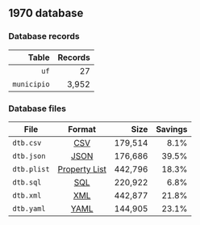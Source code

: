 ## 1970 database

### Database records

|       Table | Records |
| -----------:| -------:|
|        `uf` |      27 |
| `municipio` |   3,952 |

### Database files

| File        | Format                                                       |      Size | Savings |
| ----------- |:------------------------------------------------------------:| ---------:| -------:|
| `dtb.csv`   | [CSV](https://en.wikipedia.org/wiki/Comma-separated_values)  |   179,514 |    8.1% |
| `dtb.json`  | [JSON](https://en.wikipedia.org/wiki/JSON)                   |   176,686 |   39.5% |
| `dtb.plist` | [Property List](https://en.wikipedia.org/wiki/Property_list) |   442,796 |   18.3% |
| `dtb.sql`   | [SQL](https://en.wikipedia.org/wiki/SQL)                     |   220,922 |    6.8% |
| `dtb.xml`   | [XML](https://en.wikipedia.org/wiki/XML)                     |   442,877 |   21.8% |
| `dtb.yaml`  | [YAML](https://en.wikipedia.org/wiki/YAML)                   |   144,905 |   23.1% |
